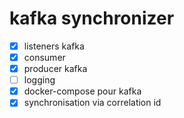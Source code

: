 # kafka synchronizer

- [x] listeners kafka
- [x] consumer
- [x] producer kafka
- [ ] logging
- [x] docker-compose pour kafka
- [x] synchronisation via correlation id